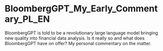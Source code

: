 # BloombergGPT_My_Early_Commentary_PL_EN
BloombergGPT is told to be a revolutionary large language model bringing new quality into financial data analysis. Is it really so and what does BloombergGPT have on offer? My personal commentary on the matter.
